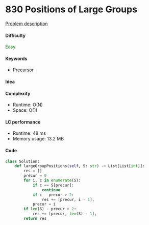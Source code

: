 830 Positions of Large Groups
=======================
[Problem description](https://leetcode.com/problems/positions-of-large-groups/submissions/)

#### Difficulty
<span style="color:green">Easy</span>

#### Keywords
- [Precursor](../categories/precursor.md)

#### Idea


#### Complexity
- Runtime: O(N)
- Space: O(1)

#### LC performance
- Runtime: 48 ms
- Memory usage: 13.2 MB

#### Code
```python
class Solution:
    def largeGroupPositions(self, S: str) -> List[List[int]]:
        res = []
        precur = 0
        for i, c in enumerate(S):
            if c == S[precur]:
                continue
            if i - precur > 2:
                res += [precur, i - 1], 
            precur = i
        if len(S) - precur > 2:
            res += [precur, len(S) - 1], 
        return res
```